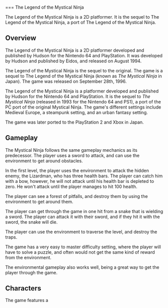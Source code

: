 
===
The Legend of the Mystical Ninja

The Legend of the Mystical Ninja is a 2D platformer. It is the sequel to The Legend of the Mystical Ninja, a port of The Legend of the Mystical Ninja.

## Overview

The Legend of the Mystical Ninja is a 2D platformer developed and published by Hudson for the Nintendo 64 and PlayStation. It was developed by Hudson and published by Eidos, and released on August 1994.

The Legend of the Mystical Ninja is the sequel to the original. The game is a sequel to The Legend of the Mystical Ninja (known as _The Mystical Ninja_ in Japan). The game was released on September 28th, 1996.

The Legend of the Mystical Ninja is a platformer developed and published by Hudson for the Nintendo 64 and PlayStation. It is the sequel to _The Mystical Ninja_ (released in 1993 for the Nintendo 64 and PS1), a port of the PC port of the original Mystical Ninja. The game's different settings include Medieval Europe, a steampunk setting, and an urban fantasy setting.

The game was later ported to the PlayStation 2 and Xbox in Japan.

## Gameplay

The Mystical Ninja follows the same gameplay mechanics as its predecessor. The player uses a sword to attack, and can use the environment to get around obstacles.

In the first level, the player uses the environment to attack the hidden enemy, the Lizardman, who has three health bars. The player can catch him with a bow, however, he will not attack until his health bar is depleted to zero. He won't attack until the player manages to hit 100 health.

The player can see a forest of pitfalls, and destroy them by using the environment to get around them.

The player can get through the game in one hit from a snake that is wielding a sword. The player can attack it with their sword, and if they hit it with the sword, the snake will die.

The player can use the environment to traverse the level, and destroy the traps.

The game has a very easy to master difficulty setting, where the player will have to solve a puzzle, and often would not get the same kind of reward from the environment.

The environmental gameplay also works well, being a great way to get the player through the game.

## Characters

The game features a
